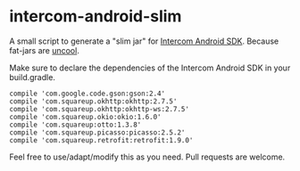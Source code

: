# intercom-android-slim

A small script to generate a "slim jar" for [Intercom Android SDK](https://github.com/intercom/intercom-android). Because fat-jars are [uncool](https://github.com/intercom/intercom-android/issues/126).

Make sure to declare the dependencies of the Intercom Android SDK in your build.gradle.

```
compile 'com.google.code.gson:gson:2.4'
compile 'com.squareup.okhttp:okhttp:2.7.5'
compile 'com.squareup.okhttp:okhttp-ws:2.7.5'
compile 'com.squareup.okio:okio:1.6.0'
compile 'com.squareup:otto:1.3.8'
compile 'com.squareup.picasso:picasso:2.5.2'
compile 'com.squareup.retrofit:retrofit:1.9.0'
```

Feel free to use/adapt/modify this as you need. Pull requests are welcome.
